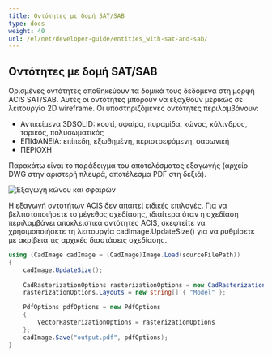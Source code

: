 ```yaml
---
title: Οντότητες με δομή SAT/SAB
type: docs
weight: 40
url: /el/net/developer-guide/entities_with-sat-and-sab/
---
```


## **Οντότητες με δομή SAT/SAB**

Ορισμένες οντότητες αποθηκεύουν τα δομικά τους δεδομένα στη μορφή ACIS SAT/SAB. Αυτές οι οντότητες μπορούν να εξαχθούν μερικώς σε λειτουργία 2D wireframe. Οι υποστηριζόμενες οντότητες περιλαμβάνουν:

*	Αντικείμενα 3DSOLID: κουτί, σφαίρα, πυραμίδα, κώνος, κύλινδρος, τορικός, πολυσωματικός
*	ΕΠΙΦΑΝΕΙΑ: επίπεδη, εξωθημένη, περιστρεφόμενη, σαρωνική
*	ΠΕΡΙΟΧΗ

Παρακάτω είναι το παράδειγμα του αποτελέσματος εξαγωγής (αρχείο DWG στην αριστερή πλευρά, αποτέλεσμα PDF στη δεξιά).

![Εξαγωγή κώνου και σφαιρών](/_assets/guide/coneAndSpheres.png)

Η εξαγωγή οντοτήτων ACIS δεν απαιτεί ειδικές επιλογές. Για να βελτιστοποιήσετε το μέγεθος σχεδίασης, ιδιαίτερα όταν η σχεδίαση περιλαμβάνει αποκλειστικά οντότητες ACIS, σκεφτείτε να χρησιμοποιήσετε τη λειτουργία cadImage.UpdateSize() για να ρυθμίσετε με ακρίβεια τις αρχικές διαστάσεις σχεδίασης.

```csharp
using (CadImage cadImage = (CadImage)Image.Load(sourceFilePath))
{
	cadImage.UpdateSize();
	
	CadRasterizationOptions rasterizationOptions = new CadRasterizationOptions();
	rasterizationOptions.Layouts = new string[] { "Model" };

	PdfOptions pdfOptions = new PdfOptions
	{
		VectorRasterizationOptions = rasterizationOptions
	};
	cadImage.Save("output.pdf", pdfOptions);
}
```
